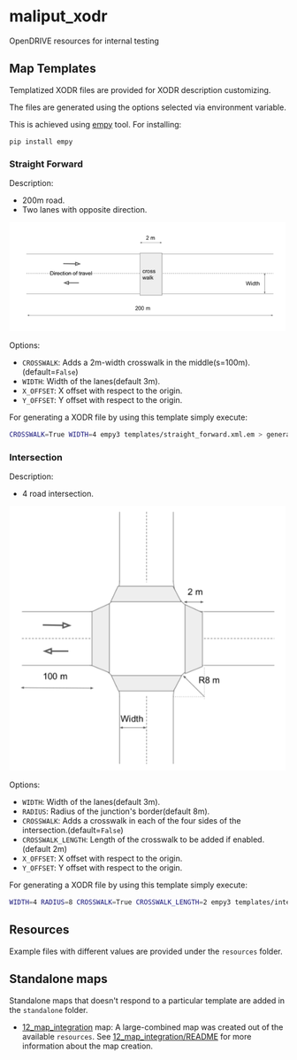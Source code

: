 # maliput_xodr

OpenDRIVE resources for internal testing

## Map Templates

Templatized XODR files are provided for XODR description customizing.

The files are generated using the options selected via environment variable.

This is achieved using [empy](https://github.com/dirk-thomas/empy) tool. For installing:
```
pip install empy
```


### Straight Forward
Description:
 - 200m road.
 - Two lanes with opposite direction.

<img src="docs/straight_forward.png" width=500>


Options:
 - `CROSSWALK`: Adds a 2m-width crosswalk in the middle(s=100m).(default=`False`)
 - `WIDTH`: Width of the lanes(default 3m).
 - `X_OFFSET`: X offset with respect to the origin.
 - `Y_OFFSET`: Y offset with respect to the origin.

For generating a XODR file by using this template simply execute:

```sh
CROSSWALK=True WIDTH=4 empy3 templates/straight_forward.xml.em > generated_file.xodr
```

### Intersection
Description:
 - 4 road intersection.

<img src="docs/intersection.png" width=500>

Options:
 - `WIDTH`: Width of the lanes(default 3m).
 - `RADIUS`: Radius of the junction's border(default 8m).
 - `CROSSWALK`: Adds a crosswalk in each of the four sides of the intersection.(default=`False`)
 - `CROSSWALK_LENGTH`: Length of the crosswalk to be added if enabled.(default 2m)
 - `X_OFFSET`: X offset with respect to the origin.
 - `Y_OFFSET`: Y offset with respect to the origin.

For generating a XODR file by using this template simply execute:

```sh
WIDTH=4 RADIUS=8 CROSSWALK=True CROSSWALK_LENGTH=2 empy3 templates/intersection.xml.em > generated_file.xodr
```

## Resources

Example files with different values are provided under the `resources` folder. 

## Standalone maps

Standalone maps that doesn't respond to a particular template are added in the `standalone` folder.

 - [12_map_integration](standalone/12_map_integration/) map: A large-combined map was created out of the available `resources`. See [12_map_integration/README](standalone/12_map_integration/README.md) for more information about the map creation.
